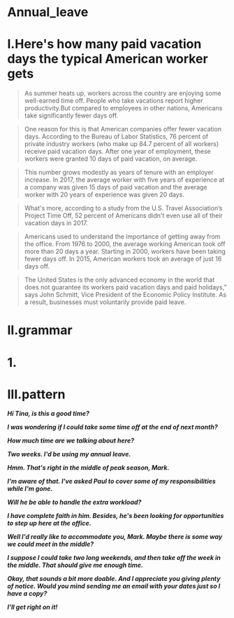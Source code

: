 # Annual_leave
# I.Here's how many paid vacation days the typical American worker gets
> As summer heats up, workers across the country are enjoying some well-earned time off. People who take vacations report higher productivity.But compared to employees in other nations, Americans take significantly fewer days off.

> One reason for this is that American companies offer fewer vacation days. According to the Bureau of Labor Statistics, 76 percent of private industry workers (who make up 84.7 percent of all workers) receive paid vacation days. After one year of employment, these workers were granted 10 days of paid vacation, on average.

> This number grows modestly as years of tenure with an employer increase. In 2017, the average worker with five years of experience at a company was given 15 days of paid vacation and the average worker with 20 years of experience was given 20 days.

> What's more, according to a study from the U.S. Travel Association’s Project Time Off, 52 percent of Americans didn't even use all of their vacation days in 2017.

> Americans used to understand the importance of getting away from the office. From 1976 to 2000, the average working American took off more than 20 days a year. Starting in 2000, workers have been taking fewer days off. In 2015, American workers took an average of just 16 days off.

> The United States is the only advanced economy in the world that does not guarantee its workers paid vacation days and paid holidays,” says John Schmitt, Vice President of the Economic Policy Institute. As a result, businesses must voluntarily provide paid leave.

# II.grammar 
# 1.



















# III.pattern 
***Hi Tina, is this a good time?***

***I was wondering if I could take some time off at the end of next month?***

***How much time are we talking about here?***

***Two weeks. I'd be using my annual leave.***

***Hmm. That's right in the middle of peak season, Mark.***

***I'm aware of that. I've asked Paul to cover some of my responsibilities while I'm gone.***

***Will he be able to handle the extra workload?***

***I have complete faith in him. Besides, he's been looking for opportunities to step up here at the office.***

***Well I'd really like to accommodate you, Mark. Maybe there is some way we could meet in the middle?***

***I suppose I could take two long weekends, and then take off the week in the middle. That should give me enough time.***

***Okay, that sounds a bit more doable. And I appreciate you giving plenty of notice. Would you mind sending me an email with your dates just so I have a copy?***

***I'll get right on it!***






